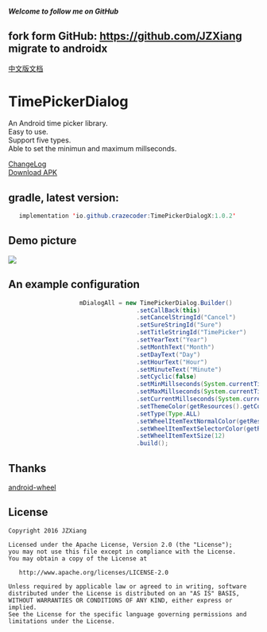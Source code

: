 ##### Welcome to follow me on GitHub
fork form GitHub: https://github.com/JZXiang
migrate to androidx
---

[中文版文档](https://github.com/JZXiang/TimePickerDialog/blob/master/README-cn.md)
# TimePickerDialog
An Android time picker library.  
Easy to use.  
Support five types.   
Able to set the minimun and maximum millseconds. 

[ChangeLog](https://github.com/JZXiang/TimePickerDialog/blob/master/change_log.md)  
[Download APK](https://github.com/JZXiang/PickerView/raw/master/sample-debug.apk)

## gradle, latest version:
```java
   implementation 'io.github.crazecoder:TimePickerDialogX:1.0.2'
```
## Demo picture
![](https://github.com/JZXiang/PickerView/raw/master/preview/timepickerdialog_demo.gif)

## An example configuration
```java
                    mDialogAll = new TimePickerDialog.Builder()
                                    .setCallBack(this)
                                    .setCancelStringId("Cancel")
                                    .setSureStringId("Sure")
                                    .setTitleStringId("TimePicker")
                                    .setYearText("Year")
                                    .setMonthText("Month")
                                    .setDayText("Day")
                                    .setHourText("Hour")
                                    .setMinuteText("Minute")
                                    .setCyclic(false)
                                    .setMinMillseconds(System.currentTimeMillis())
                                    .setMaxMillseconds(System.currentTimeMillis() + tenYears)
                                    .setCurrentMillseconds(System.currentTimeMillis())
                                    .setThemeColor(getResources().getColor(R.color.timepicker_dialog_bg))
                                    .setType(Type.ALL)
                                    .setWheelItemTextNormalColor(getResources().getColor(R.color.timetimepicker_default_text_color))
                                    .setWheelItemTextSelectorColor(getResources().getColor(R.color.timepicker_toolbar_bg))
                                    .setWheelItemTextSize(12)
                                    .build();

```
## Thanks
[android-wheel](https://github.com/maarek/android-wheel)

License
-------

    Copyright 2016 JZXiang

    Licensed under the Apache License, Version 2.0 (the "License");
    you may not use this file except in compliance with the License.
    You may obtain a copy of the License at

       http://www.apache.org/licenses/LICENSE-2.0

    Unless required by applicable law or agreed to in writing, software
    distributed under the License is distributed on an "AS IS" BASIS,
    WITHOUT WARRANTIES OR CONDITIONS OF ANY KIND, either express or implied.
    See the License for the specific language governing permissions and
    limitations under the License.

